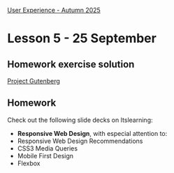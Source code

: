 [User Experience - Autumn 2025](https://github.com/arturomorarioja-kea/WD_UX_E25/blob/main/README.md)

# Lesson 5 - 25 September

[-> css-in-js null coalescence ?]: #

[-> Responsiveness slides (not grid yet)]: #
[  -> Responsive font and image sample]: #
[  -> Flexbox sample]: #

[-> Food repo. Iterate + responsive]: #
[  -> auto margins + contact flex + <a> styling]: #

[-> Colors & Typography]: #
[  -> in-class exercise]: #

## Homework exercise solution
[Project Gutenberg](https://github.com/arturomorarioja/js_project_gutenberg)

[## In-class exercise]: #

[### Colour palettes]: #
[Work in groups of 4. Find websites that use the following colour palettes (at least one website per palette):]: #
[- Monochromatic]: #
[- Complementary]: #
[- Analogous]: #
[- Triadic]: #
[- Tetradic]: #

[Show your findings to the class.]: #

## Homework
Check out the following slide decks on Itslearning:

[- **Visual Design: Colours and Typography**]: #

- **Responsive Web Design**, with especial attention to:
- Responsive Web Design Recommendations
- CSS3 Media Queries
- Mobile First Design
- Flexbox

[Bookmark CSS-Tricks' CSS Flexbox Layout Guide(https://css-tricks.com/snippets/css/a-guide-to-flexbox/). It is a great aid for working with Flexbox.]: #
 
[Check out the following code samples:]: #
[- Responsive font and image(https://codepen.io/arturomorarioja/pen/MWzpJjG)]: #
[- Flexbox(https://github.com/arturomorarioja/css_flexbox)]: #

[### First Mandatory Assignment]: #
[- Next week I will give you the solutions to the *CSS Restaurant* and the *Music CDs* assignments. If you finish them by then, you will be able to compare your solutions to mine]: #
[- Start working on the *API consumption* exercise. Take the following into account:]: #
[  - You need to sign up to TMDB(https://www.themoviedb.org/signup) (The Movie DataBase) in order to get an API key]: #
[  - Find the endpoints you need in TMDB's API Reference(https://developer.themoviedb.org/reference/intro/getting-started):]: #

[<img width="324" height="187" alt="image" src="https://github.com/user-attachments/assets/9282a963-2f1e-481b-84fe-a6642e1c9efe" />]: #

[  - Before implementing the corresponding `fetch()` requests, read each endpoint's documentation in the central and right side of the page]: #
[  - Try to optimize your code so that you do not need to make four independent `fetch()` requests]: #
